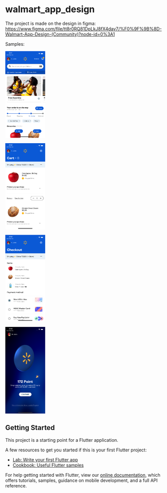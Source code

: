 # walmart_app_design

The project is made on the design in figma: https://www.figma.com/file/tt8r0RQ81DpLkJ8fX4dav7/%F0%9F%9B%8D-Walmart-App-Design-(Community)?node-id=0%3A1

Samples:
<p align="left">
  <img src="images/1_main_screen.png" width="25%" height="25%">
</p>
<p align="left">
  <img src="images/2_cart_screen.png" width="25%" height="25%">
</p>
<p align="left">
  <img src="images/3_checkout_screen.png" width="25%" height="25%">
</p>
<p align="left">
  <img src="images/4_loyalty_screen.png" width="25%" height="25%">
</p>

## Getting Started

This project is a starting point for a Flutter application.

A few resources to get you started if this is your first Flutter project:

- [Lab: Write your first Flutter app](https://flutter.dev/docs/get-started/codelab)
- [Cookbook: Useful Flutter samples](https://flutter.dev/docs/cookbook)

For help getting started with Flutter, view our
[online documentation](https://flutter.dev/docs), which offers tutorials,
samples, guidance on mobile development, and a full API reference.
